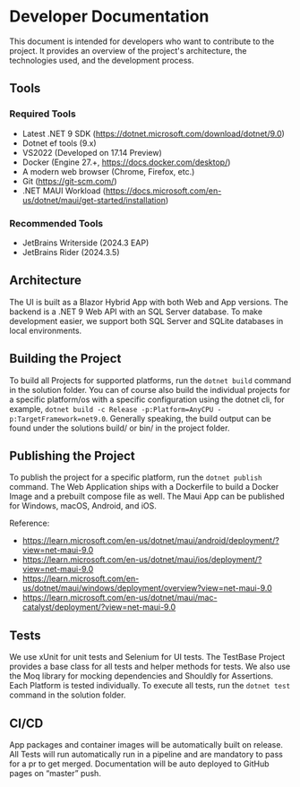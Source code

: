 # Developer Documentation

This document is intended for developers who want to contribute to the project.
It provides an overview of the project's architecture, the technologies used, and the development process.

## Tools

### Required Tools

- Latest .NET 9 SDK (https://dotnet.microsoft.com/download/dotnet/9.0)
- Dotnet ef tools (9.x)
- VS2022 (Developed on 17.14 Preview)
- Docker (Engine 27.+, https://docs.docker.com/desktop/)
- A modern web browser (Chrome, Firefox, etc.)
- Git (https://git-scm.com/)
- .NET MAUI Workload (https://docs.microsoft.com/en-us/dotnet/maui/get-started/installation)

### Recommended Tools

- JetBrains Writerside (2024.3 EAP)
- JetBrains Rider (2024.3.5)

## Architecture

The UI is built as a Blazor Hybrid App with both Web and App versions. 
The backend is a .NET 9 Web API with an SQL Server database.
To make development easier, we support both SQL Server and SQLite databases in local environments.

## Building the Project

To build all Projects for supported platforms, run the `dotnet build` command in the solution folder.
You can of course also build the individual projects for a specific platform/os with a specific configuration 
using the dotnet cli, for example, `dotnet build -c Release -p:Platform=AnyCPU -p:TargetFramework=net9.0`.
Generally speaking, the build output can be found under the solutions build/ or bin/ in the project folder.

## Publishing the Project

To publish the project for a specific platform, run the `dotnet publish` command.
The Web Application ships with a Dockerfile to build a Docker Image and a prebuilt compose file as well.
The Maui App can be published for Windows, macOS, Android, and iOS.

Reference:
- https://learn.microsoft.com/en-us/dotnet/maui/android/deployment/?view=net-maui-9.0
- https://learn.microsoft.com/en-us/dotnet/maui/ios/deployment/?view=net-maui-9.0
- https://learn.microsoft.com/en-us/dotnet/maui/windows/deployment/overview?view=net-maui-9.0
- https://learn.microsoft.com/en-us/dotnet/maui/mac-catalyst/deployment/?view=net-maui-9.0

## Tests

We use xUnit for unit tests and Selenium for UI tests.
The TestBase Project provides a base class for all tests and helper methods for tests.
We also use the Moq library for mocking dependencies and Shouldly for Assertions.
Each Platform is tested individually.
To execute all tests, run the `dotnet test` command in the solution folder.

## CI/CD

App packages and container images will be automatically built on release.
All Tests will run automatically run in a pipeline and are mandatory to pass for a pr to get merged.
Documentation will be auto deployed to GitHub pages on “master” push.

